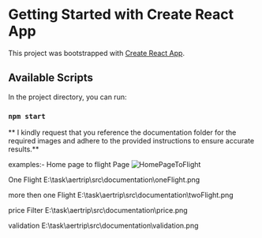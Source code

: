 # Getting Started with Create React App

This project was bootstrapped with [Create React App](https://github.com/facebook/create-react-app).

## Available Scripts

In the project directory, you can run:

### `npm start`

** I kindly request that you reference the documentation folder for the required images and adhere to the provided instructions to ensure accurate results.**

examples:- 
Home page to flight Page
![HomePageToFlight](https://github.com/LeminGhori/aertrip/assets/113108356/3afd529e-0c23-4d99-8fba-908dc0733d83)

One Flight
E:\task\aertrip\src\documentation\oneFlight.png

more then one Flight
E:\task\aertrip\src\documentation\twoFlight.png

price Filter 
E:\task\aertrip\src\documentation\price.png

validation 
E:\task\aertrip\src\documentation\validation.png
